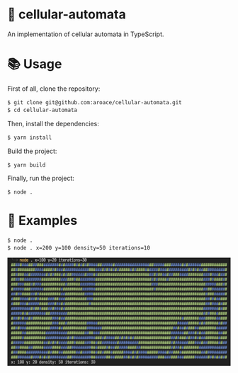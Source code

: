 # 🦠 cellular-automata

An implementation of cellular automata in TypeScript.

# 📚 Usage

First of all, clone the repository:

```sh
$ git clone git@github.com:aroace/cellular-automata.git
$ cd cellular-automata
```

Then, install the dependencies:

```sh
$ yarn install
```

Build the project:

```sh
$ yarn build
```

Finally, run the project:

```sh
$ node .
```

# 📝 Examples

```sh
$ node .
$ node . x=200 y=100 density=50 iterations=10
```

![](./.github/assets/example.png)
